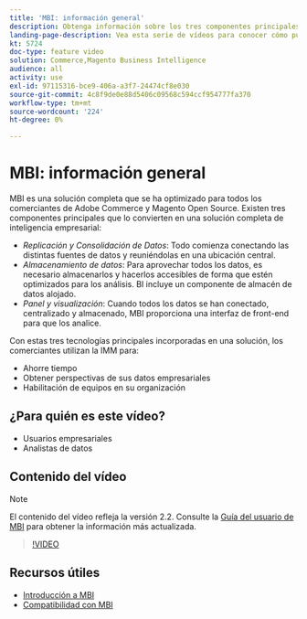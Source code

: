 ```yaml
---
title: 'MBI: información general'
description: Obtenga información sobre los tres componentes principales del producto MBI que proporcionan una solución completa de inteligencia empresarial.
landing-page-description: Vea esta serie de vídeos para conocer cómo puede obtener mejores perspectivas y resultados empresariales mediante la agregación, el análisis y la visualización de datos.
kt: 5724
doc-type: feature video
solution: Commerce,Magento Business Intelligence
audience: all
activity: use
exl-id: 97115316-bce9-406a-a3f7-24474cf8e030
source-git-commit: 4c8f9de0e88d5406c09568c594ccf954777fa370
workflow-type: tm+mt
source-wordcount: '224'
ht-degree: 0%

---
```


# MBI: información general

MBI es una solución completa que se ha optimizado para todos los comerciantes de Adobe Commerce y Magento Open Source. Existen tres componentes principales que lo convierten en una solución completa de inteligencia empresarial:

- _Replicación y Consolidación de Datos_: Todo comienza conectando las distintas fuentes de datos y reuniéndolas en una ubicación central.
- _Almacenamiento de datos_: Para aprovechar todos los datos, es necesario almacenarlos y hacerlos accesibles de forma que estén optimizados para los análisis. BI incluye un componente de almacén de datos alojado.
- _Panel y visualización_: Cuando todos los datos se han conectado, centralizado y almacenado, MBI proporciona una interfaz de front-end para que los analice.

Con estas tres tecnologías principales incorporadas en una solución, los comerciantes utilizan la IMM para:

- Ahorre tiempo
- Obtener perspectivas de sus datos empresariales
- Habilitación de equipos en su organización

## ¿Para quién es este vídeo?

- Usuarios empresariales
- Analistas de datos

## Contenido del vídeo

>[!NOTE]
>
>El contenido del vídeo refleja la versión 2.2. Consulte la [Guía del usuario de MBI](https://docs.magento.com/mbi/) para obtener la información más actualizada.

>[!VIDEO](https://video.tv.adobe.com/v/35979?quality=12&learn=on)

## Recursos útiles

- [Introducción a MBI](https://docs.magento.com/mbi/getting-started/getting-started.html)
- [Compatibilidad con MBI](https://support.magento.com/hc/en-us/articles/360016730811)
